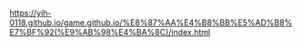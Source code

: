 https://yih-0118.github.io/game.github.io/%E8%87%AA%E4%B8%BB%E5%AD%B8%E7%BF%92(%E9%AB%98%E4%BA%8C)/index.html

